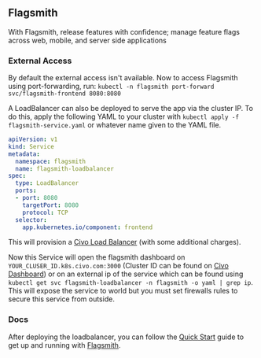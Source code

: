 ## Flagsmith

With Flagsmith, release features with confidence; manage feature flags across web, mobile, and server side applications

### External Access

By default the external access isn't available.
Now to access Flagsmith using port-forwarding, run:
`kubectl -n flagsmith port-forward svc/flagsmith-frontend 8080:8080`

A LoadBalancer can also be deployed to serve the app via the cluster IP.
To do this, apply the following YAML to your cluster with `kubectl apply -f flagsmith-service.yaml` 
or whatever name given to the YAML file.

```yaml
apiVersion: v1
kind: Service
metadata:
  namespace: flagsmith
  name: flagsmith-loadbalancer
spec:
  type: LoadBalancer
  ports:
  - port: 8080
    targetPort: 8080
    protocol: TCP
  selector:
    app.kubernetes.io/component: frontend
```

This will provision a [Civo Load Balancer](https://www.civo.com/load-balancers) (with some additional charges).

Now this Service will open the flagsmith dashboard on `YOUR_CLUSER_ID.k8s.civo.com:3000` (Cluster ID can be found on [Civo Dashboard](https://dashboard.civo.com/)) or on an external ip of the service which can be found using 
`kubectl get svc flagsmith-loadbalancer -n flagsmith -o yaml | grep ip`. This will expose the service to world but you must set firewalls rules to secure this service from outside.

### Docs

After deploying the loadbalancer, you can follow the [Quick Start](https://docs.flagsmith.com/quickstart) guide to get up and running with [Flagsmith](https://www.flagsmith.com/).
